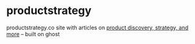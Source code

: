# productstrategy
productstrategy.co site with articles on [product discovery, strategy, and more](https://productstrategy.co) – built on ghost
